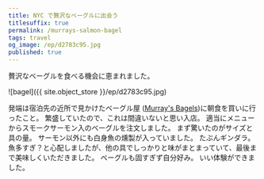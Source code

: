 ```yaml
---
title: NYC で贅沢なベーグルに出会う
titlesuffix: true
permalink: /murrays-salmon-bagel
tags: travel
og_image: /ep/d2783c95.jpg
published: true
---
```


贅沢なベーグルを食べる機会に恵まれました。

![bagel]({{ site.object_store }}/ep/d2783c95.jpg)

発端は宿泊先の近所で見かけたベーグル屋 ([Murray's Bagels](http://www.murraysbagels.com))に朝食を買いに行ったこと。
繁盛していたので、これは間違いないと思い入店。
適当にメニューからスモークサーモン入のベーグルを注文しました。
まず驚いたのがサイズと具の量。
サーモン以外にも白身魚の燻製が入っていました。
たぶんギンダラ。
魚多すぎ？と心配しましたが、他の具でしっかりと味がまとまっていて、最後まで美味しくいただきました。
ベーグルも固すぎず自分好み。
いい体験ができました。

